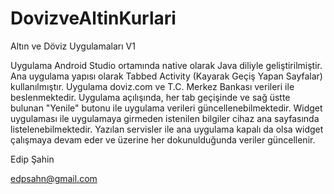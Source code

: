 # DovizveAltinKurlari
Altın ve Döviz Uygulamaları V1

Uygulama Android Studio ortamında native olarak Java diliyle geliştirilmiştir.
Ana uygulama yapısı olarak Tabbed Activity (Kayarak Geçiş Yapan Sayfalar) kullanılmıştır.
Uygulama doviz.com ve T.C. Merkez Bankası verileri ile beslenmektedir.
Uygulama açılışında, her tab geçişinde ve sağ üstte bulunan "Yenile" butonu ile uygulama verileri güncellenebilmektedir.
Widget uygulaması ile uygulamaya girmeden istenilen bilgiler cihaz ana sayfasında listelenebilmektedir.
Yazılan servisler ile ana uygulama kapalı da olsa widget çalışmaya devam eder ve üzerine her dokunulduğunda veriler güncellenir.

Edip Şahin

edpsahn@gmail.com

